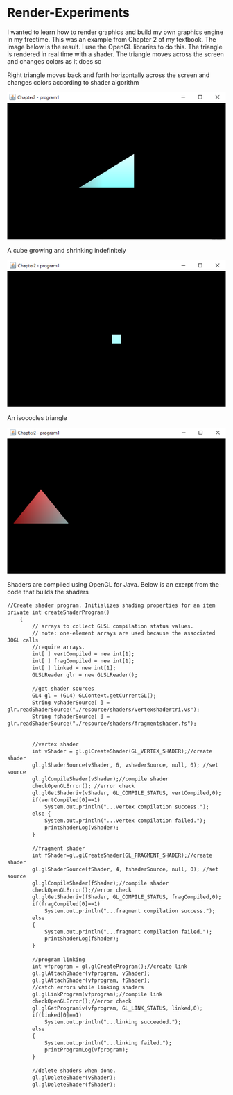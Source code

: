 # Render-Experiments
I wanted to learn how to render graphics and build my own graphics engine in my freetime. This was an example from Chapter 2 of my textbook. The image below is the result. I use the OpenGL libraries to do this. The triangle is rendered in real time with a shader. The triangle moves across the screen and changes colors as it does so

Right triangle moves back and forth horizontally across the screen and changes colors according to shader algorithm

![alt tag](https://github.com/austings/Render-Experiments/blob/master/pics/preview.png)

A cube growing and shrinking indefinitely

![alt tag](https://github.com/austings/Render-Experiments/blob/master/pics/preview2.png)

An isococles triangle

![alt tag](https://github.com/austings/Render-Experiments/blob/master/pics/preview3.png)


Shaders are compiled using OpenGL for Java. Below is an exerpt from the code that builds the shaders

```
//Create shader program. Initializes shading properties for an item
private int createShaderProgram()
	{ 
		// arrays to collect GLSL compilation status values.
		// note: one-element arrays are used because the associated JOGL calls
		//require arrays.
		int[ ] vertCompiled = new int[1];
		int[ ] fragCompiled = new int[1];
		int[ ] linked = new int[1];
		GLSLReader glr = new GLSLReader();
		
		//get shader sources
		GL4 gl = (GL4) GLContext.getCurrentGL();
		String vshaderSource[ ] = glr.readShaderSource("./resource/shaders/vertexshadertri.vs");
		String fshaderSource[ ] = glr.readShaderSource("./resource/shaders/fragmentshader.fs");

		
		//vertex shader
		int vShader = gl.glCreateShader(GL_VERTEX_SHADER);//create shader
		gl.glShaderSource(vShader, 6, vshaderSource, null, 0); //set source
		gl.glCompileShader(vShader);//compile shader
		checkOpenGLError(); //error check
		gl.glGetShaderiv(vShader, GL_COMPILE_STATUS, vertCompiled,0);
		if(vertCompiled[0]==1)
			System.out.println("...vertex compilation success.");
		else {
			System.out.println("...vertex compilation failed.");
			printShaderLog(vShader);
		}

		//fragment shader
		int fShader=gl.glCreateShader(GL_FRAGMENT_SHADER);//create shader
		gl.glShaderSource(fShader, 4, fshaderSource, null, 0); //set source
		gl.glCompileShader(fShader);//compile shader
		checkOpenGLError();//error check
		gl.glGetShaderiv(fShader, GL_COMPILE_STATUS, fragCompiled,0);
		if(fragCompiled[0]==1)
			System.out.println("...fragment compilation success.");
		else
		{
			System.out.println("...fragment compilation failed.");
			printShaderLog(fShader);
		}
		
		//program linking
		int vfprogram = gl.glCreateProgram();//create link
		gl.glAttachShader(vfprogram, vShader);
		gl.glAttachShader(vfprogram, fShader);
		//catch errors while linking shaders
		gl.glLinkProgram(vfprogram);//compile link
		checkOpenGLError();//error check
		gl.glGetProgramiv(vfprogram, GL_LINK_STATUS, linked,0);
		if(linked[0]==1)
			System.out.println("...linking succeeded.");
		else
		{
			System.out.println("...linking failed.");
			printProgramLog(vfprogram);
		}
		
		//delete shaders when done.
		gl.glDeleteShader(vShader);
		gl.glDeleteShader(fShader);



